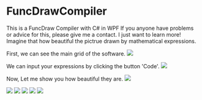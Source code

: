 FuncDrawCompiler
================
This is a FuncDraw Compiler with C# in WPF
If you anyone have problems or advice for this, please give me a contact. I just want to learn more!
Imagine that how beautiful the pictrue drawn by mathematical expressions.

First, we can see the main grid of the software.
<img src="http://imglf0.ph.126.net/h7Wx3UH76xI_Y7jhjVRRqw==/6630313500722390451.jpg"> 

We can input your expressions by clicking the button 'Code'.
<img src="http://imglf2.ph.126.net/mY-F01pwhqOSUjhaTETjaQ==/6630844564838808122.jpg"> 

Now, Let me show you how beautiful they are.
<img src="http://imglf0.ph.126.net/BnlapTmQ2EpTR6C1VJH7XA==/6630331092908434572.jpg">

<img src="http://imglf0.ph.126.net/E6nWSgvyZ7qyXoAtjZXc9A==/6630885246769029588.jpg">

<img src="http://imglf2.ph.126.net/hrp-p74YxERENeYTG6fq3w==/6630652150303939931.jpg">

<img src="http://imglf0.ph.126.net/RKVe4Eu_YIRYQzXtsBqVxw==/6630844564838808153.jpg">

<img src="http://imglf1.ph.126.net/FJE66o10wzr40WWwNXZGBQ==/6630069409141023856.jpg">

<img src="http://imglf2.ph.126.net/9lIX7C3GPDWbmM_-aZpZRw==/6630663145420221779.jpg">
